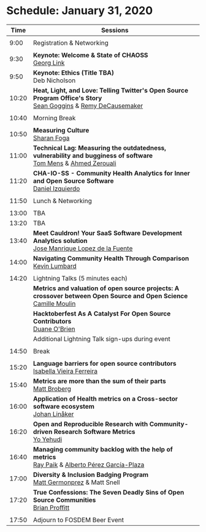 # Schedule: January 31, 2020

|Time|Sessions
---|---
| |
| 9:00|Registration & Networking
| |
| 9:30|**Keynote: Welcome & State of CHAOSS**<br>[Georg Link](#user-content-georg-link)
| 9:50|**Keynote: Ethics (Title TBA)**<br>Deb Nicholson
|10:20|**Heat, Light, and Love: Telling Twitter's Open Source Program Office's Story**<br/>[Sean Goggins](#user-content-sean-goggins) & [Remy DeCausemaker](#user-content-remy-decausemaker)
| |
|10:40|Morning Break
| |
|10:50|**Measuring Culture**<br/>[Sharan Foga](#user-content-sharan-foga)
|11:00|**Technical Lag: Measuring the outdatedness, vulnerability and bugginess of software**<br/>[Tom Mens](#user-content-tom-mens) & [Ahmed Zerouali](#user-content-ahmed-zerouali)
11:20|**CHA-IO-SS - Community Health Analytics for Inner and Open Source Software**<br/>[Daniel Izquierdo](#user-content-daniel-izquierdo)
| |
|11:50|Lunch & Networking
| |
|13:00|TBA
|13:20|TBA
|13:40|**Meet Cauldron! Your SaaS Software Development Analytics solution**<br/>[Jose Manrique Lopez de la Fuente](#user-content-jose-manrique-lopez-de-la-fuente)
|14:00|**Navigating Community Health Through Comparison**<br/>[Kevin Lumbard](#user-content-kevin-lumbard)
| |
|14:20|Lightning Talks (5 minutes each)
| |**Metrics and valuation of open source projects: A crossover between Open Source and Open Science**<br/>[Camille Moulin](#user-content-camille-moulin)
| | **Hacktoberfest As A Catalyst For Open Source Contributors**<br />[Duane O'Brien](#user-content-duane-obrien)
| |Additional Lightning Talk sign-ups during event 
| |
|14:50|Break
| |
|15:20|**Language barriers for open source contributors**<br/>[Isabella Vieira Ferreira](#user-content-isabella-vieira-ferreira)
|15:40|**Metrics are more than the sum of their parts**<br/>[Matt Broberg](#user-content-matt-broberg)
|16:00|**Application of Health metrics on a Cross-sector software ecosystem**<br/>[Johan Linåker](#user-content-johan-linåker)
|16:20|**Open and Reproducible Research with Community-driven Research Software Metrics**<br/>[Yo Yehudi](#user-content-yo-yehudi)
|16:40|**Managing community backlog with the help of metrics**<br/>[Ray Paik](#user-content-ray-paik) & [Alberto Pérez García-Plaza](#user-content-alberto-pérez-garcía-plaza)
|17:00|**Diversity & Inclusion Badging Program**<br/>[Matt Germonprez](#user-content-matt-germonprez) & Matt Snell
|17:20|**True Confessions: The Seven Deadly Sins of Open Source Communities**<br/>[Brian Proffitt](#user-content-brian-proffitt)
| |
|17:50|Adjourn to FOSDEM Beer Event

